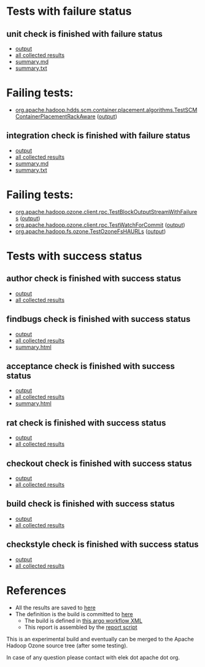 # Tests with failure status

## unit check is finished with failure status

   * [output](https://raw.githubusercontent.com/elek/ozone-ci-q4/master/trunk/trunk-nightly-20191006-mzxw6/unit/output.log)
   * [all collected results](https://github.com/elek/ozone-ci-q4/tree/master/trunk/trunk-nightly-20191006-mzxw6/unit)
   * [summary.md](https://github.com/elek/ozone-ci-q4/tree/master/trunk/trunk-nightly-20191006-mzxw6/unit/summary.md)
   * [summary.txt](https://github.com/elek/ozone-ci-q4/tree/master/trunk/trunk-nightly-20191006-mzxw6/unit/summary.txt)

# Failing tests: 

 * [org.apache.hadoop.hdds.scm.container.placement.algorithms.TestSCMContainerPlacementRackAware](hadoop-hdds/server-scm/org.apache.hadoop.hdds.scm.container.placement.algorithms.TestSCMContainerPlacementRackAware.txt) ([output](hadoop-hdds/server-scm/org.apache.hadoop.hdds.scm.container.placement.algorithms.TestSCMContainerPlacementRackAware-output.txt))

## integration check is finished with failure status

   * [output](https://raw.githubusercontent.com/elek/ozone-ci-q4/master/trunk/trunk-nightly-20191006-mzxw6/integration/output.log)
   * [all collected results](https://github.com/elek/ozone-ci-q4/tree/master/trunk/trunk-nightly-20191006-mzxw6/integration)
   * [summary.md](https://github.com/elek/ozone-ci-q4/tree/master/trunk/trunk-nightly-20191006-mzxw6/integration/summary.md)
   * [summary.txt](https://github.com/elek/ozone-ci-q4/tree/master/trunk/trunk-nightly-20191006-mzxw6/integration/summary.txt)

# Failing tests: 

 * [org.apache.hadoop.ozone.client.rpc.TestBlockOutputStreamWithFailures](hadoop-ozone/integration-test/org.apache.hadoop.ozone.client.rpc.TestBlockOutputStreamWithFailures.txt) ([output](hadoop-ozone/integration-test/org.apache.hadoop.ozone.client.rpc.TestBlockOutputStreamWithFailures-output.txt))
 * [org.apache.hadoop.ozone.client.rpc.TestWatchForCommit](hadoop-ozone/integration-test/org.apache.hadoop.ozone.client.rpc.TestWatchForCommit.txt) ([output](hadoop-ozone/integration-test/org.apache.hadoop.ozone.client.rpc.TestWatchForCommit-output.txt))
 * [org.apache.hadoop.fs.ozone.TestOzoneFsHAURLs](hadoop-ozone/ozonefs/org.apache.hadoop.fs.ozone.TestOzoneFsHAURLs.txt) ([output](hadoop-ozone/ozonefs/org.apache.hadoop.fs.ozone.TestOzoneFsHAURLs-output.txt))


# Tests with success status

## author check is finished with success status

   * [output](https://raw.githubusercontent.com/elek/ozone-ci-q4/master/trunk/trunk-nightly-20191006-mzxw6/author/output.log)
   * [all collected results](https://github.com/elek/ozone-ci-q4/tree/master/trunk/trunk-nightly-20191006-mzxw6/author)


## findbugs check is finished with success status

   * [output](https://raw.githubusercontent.com/elek/ozone-ci-q4/master/trunk/trunk-nightly-20191006-mzxw6/findbugs/output.log)
   * [all collected results](https://github.com/elek/ozone-ci-q4/tree/master/trunk/trunk-nightly-20191006-mzxw6/findbugs)
   * [summary.html](https://elek.github.io/ozone-ci-q4/trunk/trunk-nightly-20191006-mzxw6/findbugs/summary.html)


## acceptance check is finished with success status

   * [output](https://raw.githubusercontent.com/elek/ozone-ci-q4/master/trunk/trunk-nightly-20191006-mzxw6/acceptance/output.log)
   * [all collected results](https://github.com/elek/ozone-ci-q4/tree/master/trunk/trunk-nightly-20191006-mzxw6/acceptance)
   * [summary.html](https://elek.github.io/ozone-ci-q4/trunk/trunk-nightly-20191006-mzxw6/acceptance/summary.html)


## rat check is finished with success status

   * [output](https://raw.githubusercontent.com/elek/ozone-ci-q4/master/trunk/trunk-nightly-20191006-mzxw6/rat/output.log)
   * [all collected results](https://github.com/elek/ozone-ci-q4/tree/master/trunk/trunk-nightly-20191006-mzxw6/rat)


## checkout check is finished with success status

   * [output](https://raw.githubusercontent.com/elek/ozone-ci-q4/master/trunk/trunk-nightly-20191006-mzxw6/checkout/output.log)
   * [all collected results](https://github.com/elek/ozone-ci-q4/tree/master/trunk/trunk-nightly-20191006-mzxw6/checkout)


## build check is finished with success status

   * [output](https://raw.githubusercontent.com/elek/ozone-ci-q4/master/trunk/trunk-nightly-20191006-mzxw6/build/output.log)
   * [all collected results](https://github.com/elek/ozone-ci-q4/tree/master/trunk/trunk-nightly-20191006-mzxw6/build)


## checkstyle check is finished with success status

   * [output](https://raw.githubusercontent.com/elek/ozone-ci-q4/master/trunk/trunk-nightly-20191006-mzxw6/checkstyle/output.log)
   * [all collected results](https://github.com/elek/ozone-ci-q4/tree/master/trunk/trunk-nightly-20191006-mzxw6/checkstyle)




# References

 * All the results are saved to [here](https://github.com/elek/ozone-ci-q4/tree/master/trunk/trunk-nightly-20191006-mzxw6/)
 * The definition is the build is committed to [here](https://github.com/elek/argo-ozone)
    * The build is defined in [this argo workflow XML](https://github.com/elek/argo-ozone/blob/master/ozone-build.yaml)
    * This report is assembled by the [report script](https://github.com/elek/argo-ozone/blob/master/scripts/report.sh)

This is an experimental build and eventually can be merged to the Apache Hadoop Ozone source tree (after some testing).

In case of any question please contact with elek dot apache dot org.
